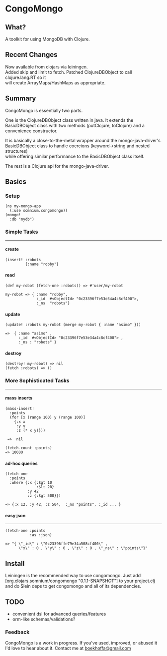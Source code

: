 CongoMongo
===========

What?
------
A toolkit for using MongoDB with Clojure.

Recent Changes
--------------

Now available from clojars via leiningen.           
Added skip and limit to fetch.
Patched ClojureDBObject to call clojure.lang.RT so it    
will create ArrayMaps/HashMaps as appropriate.    

Summary
---------
CongoMongo is essentially two parts.

One is the ClojureDBObject class written in java.
It extends the BasicDBObject class with two methods (putClojure,
toClojure) and a convenience constructor.

It is basically a close-to-the-metal wrapper around the mongo-java-driver's
BasicDBObject class to handle coercions (keyword->string and nested structures)        
while offering similar performance to the BasicDBObject class itself.

The rest is a Clojure api for the mongo-java-driver.

Basics
--------

### Setup

    (ns my-mongo-app  
      (:use somnium.congomongo))  
    (mongo!  
      :db "mydb") 

### Simple Tasks
------------------

#### create

    (insert! :robots    
             {:name "robby"}

#### read

    (def my-robot (fetch-one :robots)) => #'user/my-robot

    my-robot => { :name "robby", 
                  :_id  #<ObjectId> "0c23396f7e53e34a4c8cf400">, 
                  :_ns  "robots"}

#### update

    (update! :robots my-robot (merge my-robot { :name "asimo" }))

    =>  { :name "asimo" , 
          :_id  #<ObjectId> "0c23396f7e53e34a4c8cf400"> , 
          :_ns : "robots" }

#### destroy

    (destroy! my-robot) => nil
    (fetch :robots) => ()

### More Sophisticated Tasks
----------------------------

#### mass inserts

    (mass-insert!  
      :points
      (for [x (range 100) y (range 100)] 
        {:x x 
         :y y 
         :z (* x y)})) 

     =>  nil

    (fetch-count :points)
    => 10000

#### ad-hoc queries

    (fetch-one
      :points
      :where {:x {:$gt 10  
                  :$lt 20}
              :y 42
              :z {:$gt 500}})

    => {:x 12, :y 42, :z 504,  :_ns "points", :_id ... }

#### easy json
------------------------------------------------------------------------

    (fetch-one :points 
               :as :json)

    => "{ \"_id\" : \"0c23396ffe79e34a508cf400\" , 
          \"x\" : 0 , \"y\" : 0 , \"z\" : 0 , \"_ns\" : \"points\"}"

   
Install
-------

Leiningen is the recommended way to use congomongo.
Just add 
    [org.clojars.somnium/congomongo "0.1.1-SNAPSHOT"]
to your project.clj and do
    $lein deps
to get congomongo and all of its dependencies.    

TODO
----

* convenient dsl for advanced queries/features 
* orm-like schemas/validations?

### Feedback

CongoMongo is a work in progress. If you've used, improved, 
or abused it I'd love to hear about it. Contact me at boekhoffa@gmail.com

